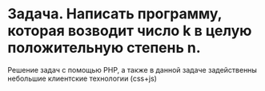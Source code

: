 # Задача. Написать программу, которая возводит число k в целую положительную степень n. 
Решение задач с помощью PHP, а также в данной задаче задейственны небольшие клиентские технологии (css+js)
